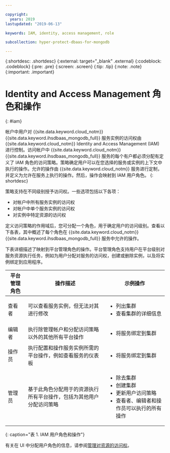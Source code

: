 ```yaml
---

copyright:
  years: 2019
lastupdated: "2019-06-13"

keywords: IAM, identity, access management, role

subcollection: hyper-protect-dbaas-for-mongodb

---
```


{:shortdesc: .shortdesc}
{:external: target="_blank" .external}
{:codeblock: .codeblock}
{:pre: .pre}
{:screen: .screen}
{:tip: .tip}
{:note: .note}
{:important: .important}

# Identity and Access Management 角色和操作
{: #iam}

帐户中用户对 {{site.data.keyword.cloud_notm}} {{site.data.keyword.ihsdbaas_mongodb_full}} 服务实例的访问权由 {{site.data.keyword.cloud_notm}} Identity and Access Management (IAM) 进行控制。访问帐户中 {{site.data.keyword.cloud_notm}} {{site.data.keyword.ihsdbaas_mongodb_full}} 服务的每个有户都必须分配有定义了 IAM 角色的访问策略。策略确定用户可以在您选择的服务或实例的上下文中执行的操作。允许的操作由 {{site.data.keyword.cloud_notm}} 服务进行定制，并定义为允许在服务上执行的操作。然后，操作会映射到 IAM 用户角色。
{: shortdesc}

策略支持在不同级别授予访问权。一些选项包括以下各项：

* 对帐户中所有服务实例的访问权
* 对帐户中单个服务实例的访问权
* 对实例中特定资源的访问权

定义访问策略的作用域后，您可分配一个角色，用于确定用户的访问级别。查看以下各表，其中概述了每个角色在 {{site.data.keyword.cloud_notm}} {{site.data.keyword.ihsdbaas_mongodb_full}} 服务中允许的操作。

下表详细描述了映射到平台管理角色的操作。平台管理角色支持用户在平台级别对服务资源执行任务，例如为用户分配对服务的访问权，创建或删除实例，以及将实例绑定到应用程序。

|平台管理角色|操作描述|示例操作|
|------------------------|----------------------|----------------------------------------------------------------|
|查看者|可以查看服务实例，但无法对其进行修改|<ul><li>列出集群</li><li>查看集群的详细信息</li></ul>|
|编辑者|执行除管理帐户和分配访问策略以外的其他所有平台操作|<ul><li>将服务绑定到集群</li></ul>|
|操作员|执行配置和操作服务实例所需的平台操作，例如查看服务的仪表板|<ul><li>将服务绑定到集群</li></ul>|
|管理员|基于此角色分配用于的资源执行所有平台操作，包括为其他用户分配访问策略|<ul><li>除去集群</li><li>创建集群</li><li>更新用户访问策略</li><li>查看者、编辑者和操作员可以执行的所有操作</li></ul>|
{: caption="表 1. IAM 用户角色和操作"}


有关在 UI 中分配用户角色的信息，请参阅[管理对资源的访问权](/docs/iam?topic=iam-iammanidaccser#iammanidaccser)。

